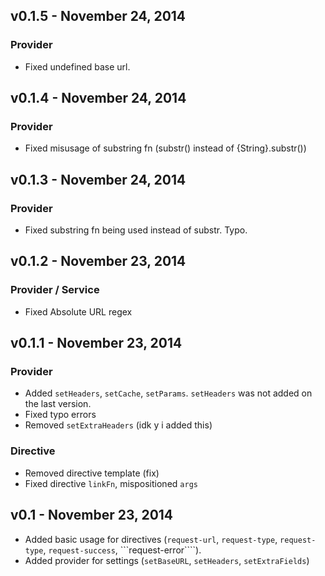 ## v0.1.5 - November 24, 2014

### Provider

- Fixed undefined base url.

## v0.1.4 - November 24, 2014

### Provider

- Fixed misusage of substring fn (substr() instead of {String}.substr())

## v0.1.3 - November 24, 2014

### Provider

- Fixed substring fn being used instead of substr. Typo.

## v0.1.2 - November 23, 2014

### Provider / Service
- Fixed Absolute URL regex

## v0.1.1 - November 23, 2014

### Provider
- Added ```setHeaders```, ```setCache```, ```setParams```. ```setHeaders``` was not added on the last version.
- Fixed typo errors
- Removed ```setExtraHeaders``` (idk y i added this)

### Directive

- Removed directive template (fix)
- Fixed directive ```linkFn```, mispositioned ```args```

## v0.1 - November 23, 2014

- Added basic usage for directives (```request-url```, ```request-type```, ```request-type```, ```request-success```, ```request-error````).
- Added provider for settings (```setBaseURL```, ```setHeaders```, ```setExtraFields```)
